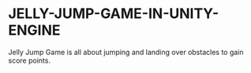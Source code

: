 # JELLY-JUMP-GAME-IN-UNITY-ENGINE
Jelly Jump Game is all about jumping and landing over obstacles to gain score points. 
